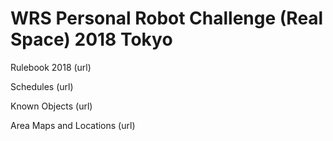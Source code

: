 # WRS Personal Robot Challenge (Real Space) 2018 Tokyo

Rulebook 2018
(url)

Schedules
(url)

Known Objects
(url)

Area Maps and Locations
(url)
